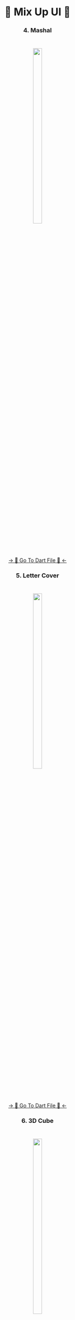 <h1 align="center"> 🔸 Mix Up UI 🔸 </h1>

<h3 align="center"> 4. Mashal </h3>

###

<h1 align="left"></h1>

###
<div align="center">
<img src = "https://github.com/mrsajidshaikh/UI_Button/assets/149478269/00858c27-d24c-43a7-a400-3dd2c3db2b4c" width = 22% height = 35%>

###
<div align="center">
<a href="https://github.com/mrsajidshaikh/UI_Button/blob/master/lib/Component/5.1%20Lab%20Work/Mashal.dart">-> 📂 Go To Dart File 📂 <-</a>
</div>

<h3 align="center"> 5. Letter Cover </h3>

###

<h1 align="left"></h1>

###
<div align="center">
<img src = "https://github.com/mrsajidshaikh/UI_Button/assets/149478269/7e8e475b-6186-4f50-ae98-404f726e6109"width = 22% height = 35%>

###
<div align="center">
<a href="https://github.com/mrsajidshaikh/UI_Button/blob/master/lib/Component/5.1%20Lab%20Work/Letter%20Cover.dart">-> 📂 Go To Dart File 📂 <-</a>
</div>

<h3 align="center"> 6. 3D Cube </h3>

###

<h1 align="left"></h1>

###
<div align="center">
<img src = "https://github.com/mrsajidshaikh/UI_Button/assets/149478269/c22ed5e8-cc4f-4c89-bcc9-c2621c3a2f7e"width = 22% height = 35%>

###
<div align="center">
<a href="https://github.com/mrsajidshaikh/UI_Button/blob/master/lib/Component/5.1%20Lab%20Work/3D%20Cube.dart">-> 📂 Go To Dart File 📂 <-</a>
</div>

<h3 align="center"> 7. Opened Doors </h3>

###

<h1 align="left"></h1>

###
<div align="center">
<img src = "https://github.com/mrsajidshaikh/UI_Button/assets/149478269/9dfcf8dd-260e-4062-9959-dfe4ff5264fa"width = 22% height = 35%>

###
<div align="center">
<a href="https://github.com/mrsajidshaikh/UI_Button/blob/master/lib/Component/5.1%20Lab%20Work/Opened%20Doors.dart">-> 📂 Go To Dart File 📂 <-</a>
</div>

<h1 align="center">    </h1>
<h1 align="center">    </h1>
<h1 align="center">    </h1>
<h1 align="center">    </h1>


<h1 align="center"> 🔸 UI Buttons 🔸 </h1>

<h3 align="center"> 1.Launch Button </h3>

###

<h1 align="left"></h1>

###
<div align="center">
<img src = "https://github.com/mrsajidshaikh/UI_Button/assets/149478269/4948201e-695c-45fa-8c15-341f0b4aa6b6" width = 22% height = 35%>

###
<div align="center">
<a href="https://github.com/mrsajidshaikh/UI_Button/blob/master/lib/Component/5.2%20Lab%20Work/Launch%20Button.dart">-> 📂 Go To Dart File 📂 <-</a>
</div>

<h3 align="center"> 2. Dark Shadow Button </h3>

###

<h1 align="left"></h1>

###
<div align="center">
<img src = "https://github.com/mrsajidshaikh/UI_Button/assets/149478269/4d09001a-41e3-4ba2-8867-93492685fd36" width = 22% height = 35%>

###
<div align="center">
<a href="https://github.com/mrsajidshaikh/UI_Button/blob/master/lib/Component/5.2%20Lab%20Work/Dark%20Shadoe%20Button.dart">-> 📂 Go To Dart File 📂 <-</a>
</div>

<h3 align="center"> 3. A Shadow Button </h3>

###

<h1 align="left"></h1>

###
<div align="center">
<img src = "https://github.com/mrsajidshaikh/UI_Button/assets/149478269/566d2686-f426-4e93-ac6b-266218ce33a5" width = 22% height = 35%>

###
<div align="center">
<a href="https://github.com/mrsajidshaikh/UI_Button/blob/master/lib/Component/5.2%20Lab%20Work/A%20Shadow%20Button.dart">-> 📂 Go To Dart File 📂 <-</a>
</div>
  
